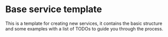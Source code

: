 # Base service template

This is a template for creating new services, it contains the basic structure and some examples with a list of TODOs to guide you through the process.
